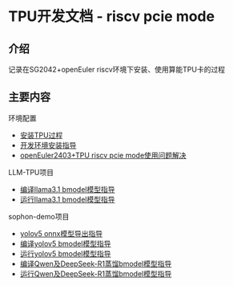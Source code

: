# TPU开发文档 - riscv pcie mode

## 介绍

记录在SG2042+openEuler riscv环境下安装、使用算能TPU卡的过程

## 主要内容

环境配置

* [安装TPU过程](./setup_tpu.md)
* [开发环境安装指导](./environment_install_guide.md)
* [openEuler2403+TPU riscv pcie mode使用问题解决](./oe2403_libsophon_issue.md)

LLM-TPU项目

* [编译llama3.1 bmodel模型指导](./build_llama3.1_bmodel_guide.md)
* [运行llama3.1 bmodel模型指导](./run_llama3.1_bmodel_guide.md)

sophon-demo项目

* [yolov5 onnx模型导出指导](./yolov5_onnx_export_guide.md)
* [编译yolov5 bmodel模型指导](./build_yolov5_bmodel_guide.md)
* [运行yolov5 bmodel模型指导](./run_yolov5_bmodel_guide.md)
* [编译Qwen及DeepSeek-R1蒸馏bmodel模型指导](/build_qwen_bmodel_guide.md)
* [运行Qwen及DeepSeek-R1蒸馏bmodel模型指导](./run_qwen_bmodel_guide.md)
